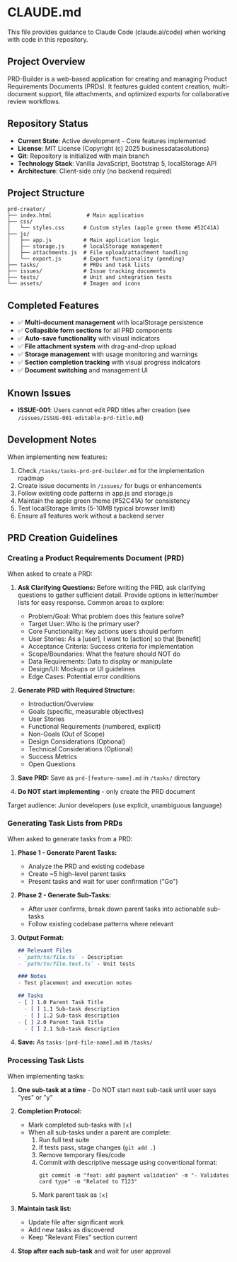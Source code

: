 # CLAUDE.md

This file provides guidance to Claude Code (claude.ai/code) when working with code in this repository.

## Project Overview

PRD-Builder is a web-based application for creating and managing Product Requirements Documents (PRDs). It features guided content creation, multi-document support, file attachments, and optimized exports for collaborative review workflows.

## Repository Status

- **Current State**: Active development - Core features implemented
- **License**: MIT License (Copyright (c) 2025 businessdatasolutions)
- **Git**: Repository is initialized with main branch
- **Technology Stack**: Vanilla JavaScript, Bootstrap 5, localStorage API
- **Architecture**: Client-side only (no backend required)

## Project Structure

```
prd-creator/
├── index.html           # Main application
├── css/
│   └── styles.css      # Custom styles (apple green theme #52C41A)
├── js/
│   ├── app.js          # Main application logic
│   ├── storage.js      # localStorage management
│   ├── attachments.js  # File upload/attachment handling
│   └── export.js       # Export functionality (pending)
├── tasks/              # PRDs and task lists
├── issues/             # Issue tracking documents
├── tests/              # Unit and integration tests
└── assets/             # Images and icons
```

## Completed Features

- ✅ **Multi-document management** with localStorage persistence
- ✅ **Collapsible form sections** for all PRD components
- ✅ **Auto-save functionality** with visual indicators
- ✅ **File attachment system** with drag-and-drop upload
- ✅ **Storage management** with usage monitoring and warnings
- ✅ **Section completion tracking** with visual progress indicators
- ✅ **Document switching** and management UI

## Known Issues

- **ISSUE-001**: Users cannot edit PRD titles after creation (see `/issues/ISSUE-001-editable-prd-title.md`)

## Development Notes

When implementing new features:
1. Check `/tasks/tasks-prd-prd-builder.md` for the implementation roadmap
2. Create issue documents in `/issues/` for bugs or enhancements
3. Follow existing code patterns in app.js and storage.js
4. Maintain the apple green theme (#52C41A) for consistency
5. Test localStorage limits (5-10MB typical browser limit)
6. Ensure all features work without a backend server

## PRD Creation Guidelines

### Creating a Product Requirements Document (PRD)

When asked to create a PRD:

1. **Ask Clarifying Questions:** Before writing the PRD, ask clarifying questions to gather sufficient detail. Provide options in letter/number lists for easy response. Common areas to explore:
   - Problem/Goal: What problem does this feature solve?
   - Target User: Who is the primary user?
   - Core Functionality: Key actions users should perform
   - User Stories: As a [user], I want to [action] so that [benefit]
   - Acceptance Criteria: Success criteria for implementation
   - Scope/Boundaries: What the feature should NOT do
   - Data Requirements: Data to display or manipulate
   - Design/UI: Mockups or UI guidelines
   - Edge Cases: Potential error conditions

2. **Generate PRD with Required Structure:**
   - Introduction/Overview
   - Goals (specific, measurable objectives)
   - User Stories
   - Functional Requirements (numbered, explicit)
   - Non-Goals (Out of Scope)
   - Design Considerations (Optional)
   - Technical Considerations (Optional)
   - Success Metrics
   - Open Questions

3. **Save PRD:** Save as `prd-[feature-name].md` in `/tasks/` directory

4. **Do NOT start implementing** - only create the PRD document

Target audience: Junior developers (use explicit, unambiguous language)

### Generating Task Lists from PRDs

When asked to generate tasks from a PRD:

1. **Phase 1 - Generate Parent Tasks:**
   - Analyze the PRD and existing codebase
   - Create ~5 high-level parent tasks
   - Present tasks and wait for user confirmation ("Go")

2. **Phase 2 - Generate Sub-Tasks:**
   - After user confirms, break down parent tasks into actionable sub-tasks
   - Follow existing codebase patterns where relevant

3. **Output Format:**
   ```markdown
   ## Relevant Files
   - `path/to/file.ts` - Description
   - `path/to/file.test.ts` - Unit tests
   
   ### Notes
   - Test placement and execution notes
   
   ## Tasks
   - [ ] 1.0 Parent Task Title
     - [ ] 1.1 Sub-task description
     - [ ] 1.2 Sub-task description
   - [ ] 2.0 Parent Task Title
     - [ ] 2.1 Sub-task description
   ```

4. **Save:** As `tasks-[prd-file-name].md` in `/tasks/`

### Processing Task Lists

When implementing tasks:

1. **One sub-task at a time** - Do NOT start next sub-task until user says "yes" or "y"

2. **Completion Protocol:**
   - Mark completed sub-tasks with `[x]`
   - When all sub-tasks under a parent are complete:
     1. Run full test suite
     2. If tests pass, stage changes (`git add .`)
     3. Remove temporary files/code
     4. Commit with descriptive message using conventional format:
        ```
        git commit -m "feat: add payment validation" -m "- Validates card type" -m "Related to T123"
        ```
     5. Mark parent task as `[x]`

3. **Maintain task list:**
   - Update file after significant work
   - Add new tasks as discovered
   - Keep "Relevant Files" section current

4. **Stop after each sub-task** and wait for user approval